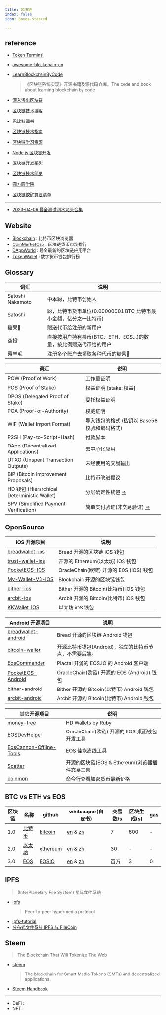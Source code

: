 ```yaml
---
title: 区块链
index: false
icon: boxes-stacked

---
```


<!-- more -->

## reference

- [Token Terminal](https://tokenterminal.com)
- [awesome-blockchain-cn](https://github.com/chaozh/awesome-blockchain-cn)
- [LearnBlockchainByCode](https://github.com/uchaindb/LearnBlockchainByCode)
    > 《区块链系统实现》开源书籍及源代码仓库。The code and book about learning blockchain by code
- [深入浅出区块链](https://learnblockchain.cn)
- [区块链技术博客](http://me.tryblockchain.org/)
- [巴比特图书](http://book.8btc.com/)

- [区块链技术指南](https://legacy.gitbook.com/book/yeasy/blockchain_guide/details)
- [区块链学习资源](https://bihu.com/article/67257)
- [Node.js 区块链开发](http://bitcoin-on-nodejs.ebookchain.org/)
- [区块链开发系列](https://github.com/ChengQuEducation/BlockChain)
- [区块链技术简史](https://ethfans.org/toya/articles/224)
- [圆方圆学院](https://my.csdn.net/yuanfangyuan_block)
- [区块链挖矿算法清单](http://demontf.github.io/2018/02/28/miningAlgorithmList)

------

- [2023-04-06 最全测试网水龙头合集](https://mirror.xyz/0x1CB0166F761B7FeD170Fb00e7270Eb401dE34ee8/s6Spy14KcsssCZA-Vl4SMVjXQkWthODDJhSWBqbkFrM)

## Website

- [Blockchain][web-01] : 比特币区块浏览器
- [CoinMarketCap][web-02] : 区块链货币市场排行
- [DAppWorld][web-03] : 最全最新的区块链应用平台
- [TokenWallet][web-04] : 数字货币钱包排行榜

[web-01]: https://blockchain.com
[web-02]: https://coinmarketcap.com
[web-03]: http://www.dappworld.com
[web-04]: http://tokenwallet.cc/

## Glossary

| 词汇 | 说明 
| --- | ---
| Satoshi Nakamoto | 中本聪，比特币创始人
| Satoshi | 聪，比特币货币单位(0.00000001 BTC 比特币最小金额，亿分之一比特币)
| 糖果🍬 | 赠送代币给注册的新用户
| 空投 | 直接按用户持有某币(BTC、ETH、EOS...)的数量，按比例赠送代币给的用户
| 薅羊毛 | 注册多个账户去领取各种代币的糖果🍬

| 词汇 | 说明
| --- | ---
| POW (Proof of Work) | 工作量证明 
| POS (Proof of Stake) | 权益证明 [stake: 权益]
| DPOS (Delegated Proof of Stake) | 委托权益证明
| POA (Proof-of-Authority) | 权威证明
| WIF (Wallet Import Format) | 导入钱包的格式 (私钥以 Base58 校验和编码格式)
| P2SH (Pay-to-Script-Hash) | 付款脚本
| DApp (Decentralized Applications) | 去中心化应用
| UTXO (Unspent Transaction Outputs) | 未经使用的交易输出
| BIP (Bitcoin Improvement Proposals) | 比特币改进提议 
| HD 钱包 (Hierarchical Deterministic Wallet) | 分层确定性钱包 [=>][ref-01]
| SPV (Simplified Payment Verification) | 简单支付验证(非交易验证)  [=>][ref-02]

[ref-01]: http://bjiebtc.com/bitebi-zhishidian-hdqianbao    (比特币安全知识点：HD钱包)
[ref-02]: http://www.8btc.com/spv_spv_node_and_spv_wallet   (SPV、SPV节点和SPV钱包)

## OpenSource

| iOS 开源项目 | 说明 
| --- | ---
| [breadwallet-ios][os-iOS-01] | Bread 开源的区块链 iOS 钱包
| [trust-wallet-ios][os-iOS-02] | 开源的 Ethereum(以太坊) iOS 钱包 
| [PocketEOS-IOS][os-iOS-03] | OracleChain(欧链) 开源的 EOS (iOS) 钱包
| [My-Wallet-V3-iOS][os-iOS-04] | Blockchain 开源的区块链钱包
| [bither-ios][os-iOS-05] | Bither 开源的 Bitcoin(比特币) iOS 钱包
| [arcbit-ios][os-iOS-06] | Arcbit 开源的 Bitcoin(比特币) iOS 钱包
| [KKWallet_iOS][os-IOS-07] | 以太坊 iOS 钱包

| Android 开源项目 | 说明 
| --- | ---
| [breadwallet-android][os-Android-01] | Bread 开源的区块链 Android 钱包
| [bitcoin-wallet][os-Android-02] | 开源比特币钱包(Android)，独立的比特币节点，不需要后端。
| [EosCommander][os-Android-03] | Plactal 开源的 EOS.IO 的 Android 客户端
| [PocketEOS-Android][os-Android-04] | OracleChain(欧链) 开源的 EOS (Android) 钱包
| [bither-android][os-Android-05] | Bither 开源的 Bitcoin(比特币) Android 钱包
| [arcbit-android][os-Android-06] | Arcbit 开源的 Bitcoin(比特币) Android 钱包

| 其它开源项目 | 说明 
| --- | ---
| [money-tree][os-Other-01] | HD Wallets by Ruby
| [EOSDevHelper][os-Other-02] | OracleChain(欧链) 开源的 EOS 桌面钱包开发工具
| [EosCannon-Offline-Tools][os-Other-03] | EOS 佳能离线工具
| [Scatter][os-Other-04] | 开源的区块链(EOS & Ethereum)浏览器插件交易工具
| [coinmon][os-Other-05] | 命令行查看加密货币最新价格 

[os-iOS-01]: https://github.com/breadwallet/breadwallet-ios
[os-iOS-02]: https://github.com/TrustWallet/trust-wallet-ios
[os-iOS-03]: https://github.com/OracleChain/PocketEOS-IOS
[os-iOS-04]: https://github.com/blockchain/My-Wallet-V3-iOS
[os-iOS-05]: https://github.com/bither/bither-ios
[os-iOS-06]: https://github.com/arcbit/arcbit-ios
[os-iOS-07]: https://github.com/KKwallet/KKWallet_iOS

[os-Android-01]: https://github.com/breadwallet/breadwallet-android
[os-Android-02]: https://github.com/bitcoin-wallet/bitcoin-wallet
[os-Android-03]: https://github.com/plactal/EosCommander
[os-Android-04]: https://github.com/OracleChain/PocketEOS-Android
[os-Android-05]: https://github.com/bither/bither-android
[os-Android-06]: https://github.com/arcbit/arcbit-android

[os-Other-01]: https://github.com/GemHQ/money-tree
[os-Other-02]: https://github.com/OracleChain/EOSDevHelper
[os-Other-03]: https://github.com/eoscannon/EosCannon-Offline-Tools
[os-Other-04]: https://github.com/EOSEssentials/Scatter
[os-Other-05]: https://github.com/bichenkk/coinmon.git

## BTC vs ETH vs EOS

| 区块链 | 名称 | github | whitepaper(白皮书) | 交易数/s | 区块生成(s) | gas 
| --- | --- | --- | --- | --- | --- | ---
| 1.0 | [比特币][btc-00] | [bitcoin][btc-01] | [en][btc-02] & [zh][btc-03] | 7     | 600 | -
| 2.0 | [以太坊][eth-00] | [ethereum][eth-01]| [en][eth-02] & [zh][eth-03] | 30    | -   | -
| 3.0 | [EOS][eos-00]   | [EOSIO][eos-01]   | [en][eos-02] & [zh][eos-03] | 百万   | 3   | 0

[btc-00]: https://bitcoin.org
[btc-01]: https://github.com/bitcoin
[btc-02]: https://bitcoincore.org/bitcoin.pdf
[btc-03]: http://www.8btc.com/wiki/bitcoin-a-peer-to-peer-electronic-cash-system

[eth-00]: https://www.ethereum.org/
[eth-01]: https://github.com/ethereum
[eth-02]: https://github.com/ethereum/wiki/wiki/White-Paper
[eth-03]: https://github.com/ethereum/wiki/wiki/%5B%E4%B8%AD%E6%96%87%5D-%E4%BB%A5%E5%A4%AA%E5%9D%8A%E7%99%BD%E7%9A%AE%E4%B9%A6

[eos-00]: https://eos.io
[eos-01]: https://github.com/EOSIO
[eos-02]: https://github.com/EOSIO/Documentation/blob/master/TechnicalWhitePaper.md 
[eos-03]: https://github.com/EOSIO/Documentation/blob/master/zh-CN/TechnicalWhitePaper.md

## IPFS
> (InterPlanetary File System) 星际文件系统

- [ipfs](https://github.com/ipfs/ipfs)
    > Peer-to-peer hypermedia protocol
- [ipfs-tutorial](https://github.com/miaoski/ipfs-tutorial)
- [分布式文件系统 IPFS 与 FileCoin](https://draveness.me/ipfs-filecoin)

## Steem
> The Blockchain That Will Tokenize The Web

- [steem](https://github.com/steemit/steem)
    > The blockchain for Smart Media Tokens (SMTs) and decentralized applications.
- [Steem Handbook](http://steemh.org)

------

- DeFi : 
- NFT : 